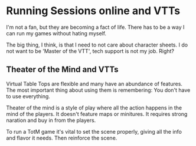 # Running Sessions online and VTTs

I'm not a fan, but they are becoming a fact of life. There has to be a way I can run my games without hating myself.

The big thing, I think, is that I need to not care about character sheets. I do not want to be 'Master of the VTT', tech support is not my job. Right?

## Theater of the Mind and VTTs

Virtual Table Tops are flexible and many have an abundance of features. The most important thing about using them is remembering: You don't have to use everything.

Theater of the mind is a style of play where all the action happens in the mind of the players. It doesn't feature maps or minitures. It requires strong naration and buy in from the players.

To run a TotM game it's vital to set the scene properly, giving all the info and flavor it needs. Then reinforce the scene.